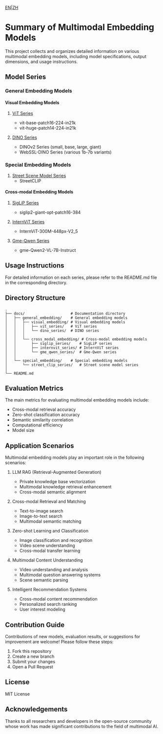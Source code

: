 [EN](README.md)|[ZH](../zh/README.md)
# Summary of Multimodal Embedding Models

This project collects and organizes detailed information on various multimodal embedding models, including model specifications, output dimensions, and usage instructions.

## Model Series

### General Embedding Models

#### Visual Embedding Models
1. [ViT Series](general_embedding/visual_embedding/vit_series/README.md)
   - vit-base-patch16-224-in21k
   - vit-huge-patch14-224-in21k

2. [DINO Series](general_embedding/visual_embedding/dino_series/README.md)
   - DINOv2 Series (small, base, large, giant)
   - WebSSL-DINO Series (various 1b-7b variants)

### Special Embedding Models
1. [Street Scene Model Series](special_embedding/street_clip_series/README.md)
   - StreetCLIP

#### Cross-modal Embedding Models
1. [SigLiP Series](general_embedding/cross_modal_embedding/siglip_series/README.md)
   - siglip2-giant-opt-patch16-384

2. [InternViT Series](general_embedding/cross_modal_embedding/internvit_series/README.md)
   - InternViT-300M-448px-V2_5

3. [Gme-Qwen Series](general_embedding/cross_modal_embedding/gme_qwen_series/README.md)
   - gme-Qwen2-VL-7B-Instruct

## Usage Instructions

For detailed information on each series, please refer to the README.md file in the corresponding directory.

## Directory Structure

```
.
├── docs/                     # Documentation directory
│   ├── general_embedding/    # General embedding models
│   │   ├── visual_embedding/ # Visual embedding models
│   │   │   ├── vit_series/   # ViT series
│   │   │   └── dino_series/  # DINO series
│   │   │
│   │   └── cross_modal_embedding/ # Cross-modal embedding models
│   │       ├── siglip_series/    # SigLiP series
│   │       ├── internvit_series/ # InternViT series
│   │       └── gme_qwen_series/  # Gme-Qwen series
│   │
│   └── special_embedding/    # Special embedding models
│       └── street_clip_series/   # Street scene model series
│
└── README.md
```

## Evaluation Metrics

The main metrics for evaluating multimodal embedding models include:

- Cross-modal retrieval accuracy
- Zero-shot classification accuracy
- Semantic similarity correlation
- Computational efficiency
- Model size

## Application Scenarios

Multimodal embedding models play an important role in the following scenarios:

1. LLM RAG (Retrieval-Augmented Generation)
   - Private knowledge base vectorization
   - Multimodal knowledge retrieval enhancement
   - Cross-modal semantic alignment

2. Cross-modal Retrieval and Matching
   - Text-to-image search
   - Image-to-text search
   - Multimodal semantic matching

3. Zero-shot Learning and Classification
   - Image classification and recognition
   - Video scene understanding
   - Cross-modal transfer learning

4. Multimodal Content Understanding
   - Video understanding and analysis
   - Multimodal question answering systems
   - Scene semantic parsing

5. Intelligent Recommendation Systems
   - Cross-modal content recommendation
   - Personalized search ranking
   - User interest modeling

## Contribution Guide

Contributions of new models, evaluation results, or suggestions for improvement are welcome! Please follow these steps:

1. Fork this repository
2. Create a new branch
3. Submit your changes
4. Open a Pull Request

## License

MIT License

## Acknowledgements

Thanks to all researchers and developers in the open-source community whose work has made significant contributions to the field of multimodal AI. 